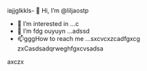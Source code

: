 івjjglkkls- 👋 Hi, I’m @liljaostp
- 👀 I’m interested in ...c
- 🌱 I’m fdg ouyuyn ...аdssd
- 📫gggHow to reach me ...sxcvcxzcadfgxcg
zxCasdsadqrweghfgxcvsadsa
<!---sasdadsadgfgdasячс
liljaostp/liljaostp is a ✨ spdsecial ✨ repaository because its `README.md` (this filefg) appcxears on your GitHub profile.dgdf
You can click the Pasdreview link to take a look at your changes.
--->axczx
